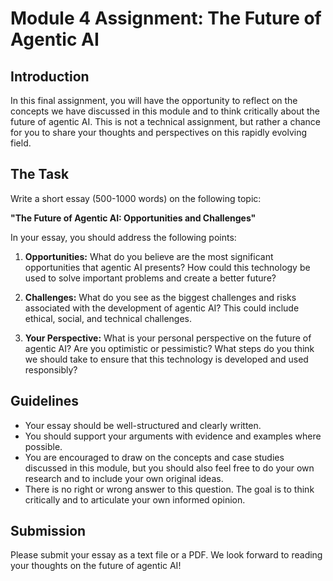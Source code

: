 # Module 4 Assignment: The Future of Agentic AI

## Introduction

In this final assignment, you will have the opportunity to reflect on the concepts we have discussed in this module and to think critically about the future of agentic AI. This is not a technical assignment, but rather a chance for you to share your thoughts and perspectives on this rapidly evolving field.

## The Task

Write a short essay (500-1000 words) on the following topic:

**"The Future of Agentic AI: Opportunities and Challenges"**

In your essay, you should address the following points:

1.  **Opportunities:** What do you believe are the most significant opportunities that agentic AI presents? How could this technology be used to solve important problems and create a better future?

2.  **Challenges:** What do you see as the biggest challenges and risks associated with the development of agentic AI? This could include ethical, social, and technical challenges.

3.  **Your Perspective:** What is your personal perspective on the future of agentic AI? Are you optimistic or pessimistic? What steps do you think we should take to ensure that this technology is developed and used responsibly?

## Guidelines

*   Your essay should be well-structured and clearly written.
*   You should support your arguments with evidence and examples where possible.
*   You are encouraged to draw on the concepts and case studies discussed in this module, but you should also feel free to do your own research and to include your own original ideas.
*   There is no right or wrong answer to this question. The goal is to think critically and to articulate your own informed opinion.

## Submission

Please submit your essay as a text file or a PDF. We look forward to reading your thoughts on the future of agentic AI!
